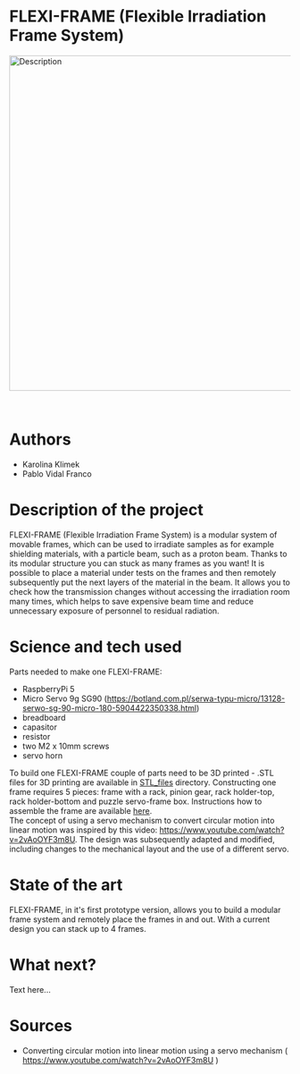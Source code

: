 # FLEXI-FRAME (Flexible Irradiation Frame System)
<p align="left">
    <img src="https://github.com/user-attachments/assets/2c6fbfe3-6d05-43a5-a77d-c1600c135f57" alt="Description" width="600">
</p>  <br />

# Authors 
- Karolina Klimek
- Pablo Vidal Franco 
# Description of the project 
FLEXI-FRAME (Flexible Irradiation Frame System) is a modular system of movable frames, which can be used to irradiate samples as for example shielding materials, with a particle beam, such as a proton beam. Thanks to its modular structure you can stuck as many frames as you want! It is possible to place a material under tests on the frames and then remotely subsequently put the next layers of the material in the beam. It allows you to check how the transmission changes without accessing the irradiation room many times, which helps to save expensive beam time and reduce unnecessary exposure of personnel to residual radiation. 
# Science and tech used 
Parts needed to make one FLEXI-FRAME: <br />
- RaspberryPi 5 <br />
- Micro Servo 9g SG90 (https://botland.com.pl/serwa-typu-micro/13128-serwo-sg-90-micro-180-5904422350338.html) <br />
- breadboard <br />
- capasitor <br />
- resistor <br />
- two M2 x 10mm screws <br />
- servo horn

To build one FLEXI-FRAME couple of parts need to be 3D printed - .STL files for 3D printing are available in [STL_files](./STL_files/) directory. Constructing one frame requires 5 pieces: frame with a rack, pinion gear, rack holder-top, rack holder-bottom and puzzle servo-frame box. Instructions how to assemble the frame are available [here](./How_to_assemble_a_frame.md). <br />
The concept of using a servo mechanism to convert circular motion into linear motion was inspired by this video: https://www.youtube.com/watch?v=2vAoOYF3m8U. The design was subsequently adapted and modified, including changes to the mechanical layout and the use of a different servo. <br />

# State of the art 
FLEXI-FRAME, in it's first prototype version, allows you to build a modular frame system and remotely place the frames in and out. With a current design you can stack up to 4 frames.
# What next?
Text here... 
# Sources 
- Converting circular motion into linear motion using a servo mechanism ( https://www.youtube.com/watch?v=2vAoOYF3m8U ) 
